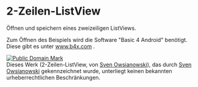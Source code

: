 # 2-Zeilen-ListView
Öffnen und speichern eines zweizeiligen ListViews.

Zum Öffnen des Beispiels wird die Software "Basic 4 Android" benötigt. Diese gibt es unter www.b4x.com .

<p xmlns:dct="http://purl.org/dc/terms/">
<a rel="license" href="http://creativecommons.org/publicdomain/mark/1.0/">
<img src="http://i.creativecommons.org/p/mark/1.0/88x31.png"
     style="border-style: none;" alt="Public Domain Mark" />
</a>
<br />
Dieses Werk (<span property="dct:title">2-Zeilen-ListView</span>, von <a href="https://github.com/so27/2-Zeilen-ListView" rel="dct:creator"><span property="dct:title">Sven Owsianowski</span></a>), das durch <a href="https://github.com/so27/2-Zeilen-ListView" rel="dct:publisher"><span property="dct:title">Sven Owsianowski</span></a> gekennzeichnet wurde, unterliegt keinen bekannten urheberrechtlichen Beschränkungen.
</p>
